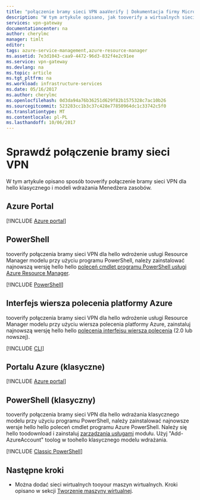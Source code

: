 ```yaml
---
title: "połączenie bramy sieci VPN aaaVerify | Dokumentacja firmy Microsoft"
description: "W tym artykule opisano, jak tooverify a wirtualnych sieci połączenie bramy sieci VPN."
services: vpn-gateway
documentationcenter: na
author: cherylmc
manager: timlt
editor: 
tags: azure-service-management,azure-resource-manager
ms.assetid: 7e3d1043-caa9-4472-96d3-832f4e2c91ee
ms.service: vpn-gateway
ms.devlang: na
ms.topic: article
ms.tgt_pltfrm: na
ms.workload: infrastructure-services
ms.date: 05/16/2017
ms.author: cherylmc
ms.openlocfilehash: 0d3da94a76b36251d629f82b1575328c7ac10b26
ms.sourcegitcommit: 523283cc1b3c37c428e77850964dc1c33742c5f0
ms.translationtype: MT
ms.contentlocale: pl-PL
ms.lasthandoff: 10/06/2017
---
```

# <a name="verify-a-vpn-gateway-connection"></a>Sprawdź połączenie bramy sieci VPN

W tym artykule opisano sposób tooverify połączenie bramy sieci VPN dla hello klasycznego i modeli wdrażania Menedżera zasobów.

## <a name="azure-portal"></a>Azure Portal

[!INCLUDE [Azure portal](../../includes/vpn-gateway-verify-connection-portal-rm-include.md)]

## <a name="powershell"></a>PowerShell

tooverify połączenia bramy sieci VPN dla hello wdrożenie usługi Resource Manager modelu przy użyciu programu PowerShell, należy zainstalować najnowszą wersję hello hello [poleceń cmdlet programu PowerShell usługi Azure Resource Manager](/powershell/azure/overview).

[!INCLUDE [PowerShell](../../includes/vpn-gateway-verify-connection-ps-rm-include.md)]

## <a name="azure-cli"></a>Interfejs wiersza polecenia platformy Azure

tooverify połączenia bramy sieci VPN dla hello wdrożenie usługi Resource Manager modelu przy użyciu wiersza polecenia platformy Azure, zainstaluj najnowszą wersję hello hello [polecenia interfejsu wiersza polecenia](https://docs.microsoft.com/cli/azure/install-azure-cli) (2.0 lub nowszej).

[!INCLUDE [CLI](../../includes/vpn-gateway-verify-connection-cli-rm-include.md)]


## <a name="azure-portal-classic"></a>Portalu Azure (klasyczne)

[!INCLUDE [Azure portal](../../includes/vpn-gateway-verify-connection-azureportal-classic-include.md)]

## <a name="powershell-classic"></a>PowerShell (klasyczny)

tooverify połączenia bramy sieci VPN dla hello wdrażania klasycznego modelu przy użyciu programu PowerShell, należy zainstalować najnowsze wersje hello hello poleceń cmdlet programu Azure PowerShell. Należy się hello toodownload i zainstaluj [zarządzania usługami](https://docs.microsoft.com/powershell/azure/install-azure-ps?view=azuresmps-3.7.0) modułu. Użyj "Add-AzureAccount" toolog w toohello klasycznego modelu wdrażania.

[!INCLUDE [Classic PowerShell](../../includes/vpn-gateway-verify-connection-ps-classic-include.md)]

## <a name="next-steps"></a>Następne kroki

* Można dodać sieci wirtualnych tooyour maszyn wirtualnych. Kroki opisano w sekcji [Tworzenie maszyny wirtualnej](../virtual-machines/virtual-machines-windows-hero-tutorial.md?toc=%2fazure%2fvirtual-machines%2fwindows%2ftoc.json).
